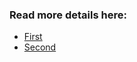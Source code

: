 ### Read more details here:

- [First](https://doc.rust-lang.org/book/ch03-01-variables-and-mutability.html)
- [Second](https://doc.rust-lang.org/book/ch03-02-data-types.html)
